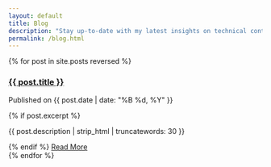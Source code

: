 ```yaml
---
layout: default
title: Blog
description: "Stay up-to-date with my latest insights on technical content, web development, and design."
permalink: /blog.html
---
```

<div class="posts-list">
    {% for post in site.posts reversed %}
        <div class="post-list-item">
            <h3>
                <a href="{{ post.url | relative_url }}">{{ post.title }}</a>
            </h3>
            <p class="post-meta">
                Published on {{ post.date | date: "%B %d, %Y" }}
            </p>
            {% if post.excerpt %}
                <p class="post-excerpt">{{ post.description | strip_html | truncatewords: 30 }}</p>
            {% endif %}
            <a href="{{ post.url | relative_url }}">Read More</a>
        </div>
    {% endfor %}
</div>